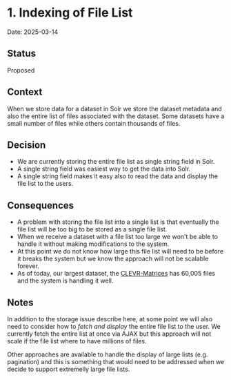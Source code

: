 # 1. Indexing of File List
Date: 2025-03-14

## Status

Proposed

## Context

When we store data for a dataset in Solr we store the dataset metadata and also the entire list of files associated with the dataset. Some datasets have a small number of files while others contain thousands of files. 

## Decision

* We are currently storing the entire file list as single string field in Solr. 
* A single string field was easiest way to get the data into Solr. 
* A single string field makes it easy also to read the data and display the file list to the users.


## Consequences

* A problem with storing the file list into a single list is that eventually the file list will be too big to be stored as a single file list.
* When we receive a dataset with a file list too large we won't be able to handle it without making modifications to the system.
* At this point we do not know how large this file list will need to be before it breaks the system but we know the approach will not be scalable forever.
* As of today, our largest dataset, the [CLEVR-Matrices](https://datacommons.princeton.edu/discovery/catalog/doi-10-34770-n42z-hb72) has 60,005 files and the system is handling it well.


## Notes
In addition to the storage issue describe here, at some point we will also need to consider how to *fetch and display* the entire file list to the user. We currently fetch the entire list at once via AJAX but this approach will not scale if the file list where to have millions of files. 

Other approaches are available to handle the display of large lists (e.g. pagination) and this is something that would need to be addressed when we decide to support extremelly large file lists.
